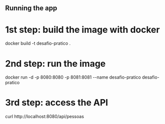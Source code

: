 ## Running the app

# 1st step: build the image with docker
docker build -t desafio-pratico .

# 2nd step: run the image
docker run -d -p 8080:8080 -p 8081:8081 --name desafio-pratico desafio-pratico

# 3rd step: access the API
curl http://localhost:8080/api/pessoas

